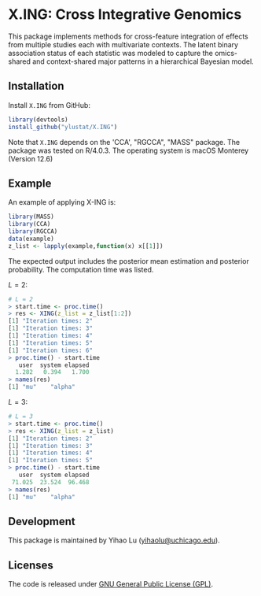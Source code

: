 # X.ING: Cross Integrative Genomics

This package implements methods for cross-feature integration of effects from multiple studies each with multivariate contexts. The latent binary association status of each statistic was modeled to capture the omics-shared and context-shared major patterns in a hierarchical Bayesian model.

## Installation

Install `X.ING` from GitHub: 

```R
library(devtools)
install_github("ylustat/X.ING")
```

Note that `X.ING` depends on the 'CCA', "RGCCA", "MASS" package. The package was tested on R/4.0.3. The operating system is macOS Monterey (Version 12.6)

## Example

An example of applying X-ING is:

```R
library(MASS)
library(CCA)
library(RGCCA)
data(example)
z_list <- lapply(example,function(x) x[[1]])
```

The expected output includes the posterior mean estimation and posterior probability. The computation time was listed.

$L=2$:

```R
# L = 2
> start.time <- proc.time()
> res <- XING(z_list = z_list[1:2])
[1] "Iteration times: 2"
[1] "Iteration times: 3"
[1] "Iteration times: 4"
[1] "Iteration times: 5"
[1] "Iteration times: 6"
> proc.time() - start.time
   user  system elapsed 
  1.282   0.394   1.700 
> names(res)
[1] "mu"    "alpha"
```

$L=3$:

```R
# L = 3
> start.time <- proc.time()
> res <- XING(z_list = z_list)
[1] "Iteration times: 2"
[1] "Iteration times: 3"
[1] "Iteration times: 4"
[1] "Iteration times: 5"
> proc.time() - start.time
   user  system elapsed 
 71.025  23.524  96.468 
> names(res)
[1] "mu"    "alpha"
```

## Development

This package is maintained by Yihao Lu (yihaolu@uchicago.edu).

## Licenses

The code is released under [GNU General Public License (GPL)](https://opensource.org/licenses/gpl-license).
